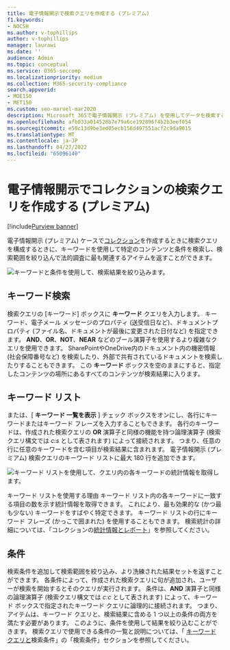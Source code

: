 ```yaml
---
title: 電子情報開示で検索クエリを作成する (プレミアム)
f1.keywords:
- NOCSH
ms.author: v-tophillips
author: v-tophillips
manager: laurawi
ms.date: ''
audience: Admin
ms.topic: conceptual
ms.service: O365-seccomp
ms.localizationpriority: medium
ms.collection: M365-security-compliance
search.appverid:
- MOE150
- MET150
ms.custom: seo-marvel-mar2020
description: Microsoft 365で電子情報開示 (プレミアム) を使用してデータを検索する場合は、キーワードと条件を使用して検索範囲を絞り込みます。
ms.openlocfilehash: afb033a014528b7e79a6ce192896f4b2b3eef054
ms.sourcegitcommit: e50c13d9be3ed05ecb156d497551acf2c9da9015
ms.translationtype: MT
ms.contentlocale: ja-JP
ms.lasthandoff: 04/27/2022
ms.locfileid: "65096140"
---
```

# <a name="build-search-queries-for-collections-in-ediscovery-premium"></a>電子情報開示でコレクションの検索クエリを作成する (プレミアム)

[!include[Purview banner](../includes/purview-rebrand-banner.md)]

電子情報開示 (プレミアム) ケースで[コレクション](collections-overview.md)を作成するときに検索クエリを構成するときに、キーワードを使用して特定のコンテンツと条件を検索し、検索範囲を絞り込んで法的調査に最も関連するアイテムを返すことができます。

![キーワードと条件を使用して、検索結果を絞り込みます。](../media/SearchQueryBox.png)

## <a name="keyword-searches"></a>キーワード検索

検索クエリの [キーワード] ボックスに **キーワード** クエリを入力します。 キーワード、電子メール メッセージのプロパティ (送受信日など)、ドキュメントプロパティ (ファイル名、ドキュメントが最後に変更された日付など) を指定できます。 **AND**、**OR**、**NOT**、**NEAR** などのブール演算子を使用するより複雑なクエリを使用できます。 SharePointやOneDrive内のドキュメント内の機密情報 (社会保障番号など) を検索したり、外部で共有されているドキュメントを検索したりすることもできます。 この **キーワード** ボックスを空のままにすると、指定したコンテンツの場所にあるすべてのコンテンツが検索結果に入ります。

## <a name="keyword-list"></a>キーワード リスト

または、[ **キーワード 一覧を表示** ] チェック ボックスをオンにし、各行にキーワードまたはキーワード フレーズを入力することもできます。 各行のキーワードは、作成された検索クエリの **OR** 演算子と同様の機能を持つ論理演算子 (検索クエリ構文では *c:s* として表されます) によって接続されます。 つまり、任意の行に任意のキーワードを含む項目が検索結果に含まれます。 電子情報開示 (プレミアム) 検索クエリのキーワード リストに最大 180 行を追加できます。

![キーワード リストを使用して、クエリ内の各キーワードの統計情報を取得します。](../media/KeywordListSearch.png)

キーワード リストを使用する理由 キーワード リスト内の各キーワードに一致する項目の数を示す統計情報を取得できます。 これにより、最も効果的な (かつ最も少ない) キーワードをすばやく特定できます。 キーワード リストの行にキーワード フレーズ (かっこで囲まれた) を使用することもできます。 検索統計の詳細については、「コレクションの[統計情報とレポート](collection-statistics-reports.md)」を参照してください。

## <a name="conditions"></a>条件

検索条件を追加して検索範囲を絞り込み、より洗練された結果セットを返すことができます。 各条件によって、作成された検索クエリに句が追加され、ユーザーが検索を開始するとそのクエリが実行されます。 条件は、**AND** 演算子と同様の論理演算子 (検索クエリ構文では *c:c* として表されます) によって、キーワード ボックスで指定されたキーワード クエリに論理的に接続されます。 つまり、アイテムは、キーワード クエリと、検索結果に含める 1 つ以上の条件の両方を満たす必要があります。 このように、条件を使用して結果を絞り込むことができます。 検索クエリで使用できる条件の一覧と説明については、「 [キーワード クエリと](keyword-queries-and-search-conditions.md#search-conditions)検索条件」の「検索条件」セクションを参照してください。
